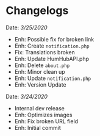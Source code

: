 # Changelogs
Date: *3/25/2020*
- Enh: Possible fix for broken link
- Enh: Create `notification.php`
- Fix: Translations broken
- Enh: Update HumHubAPI.php
- Enh: Delete `about.php`
- Enh: Minor clean up
- Enh: Update `notification.php`
- Enh: Version Update

Date: *3/24/2020*
- Internal dev release
- Enh: Optimizes images
- Enh: Fix broken URL field
- Enh: Initial commit
